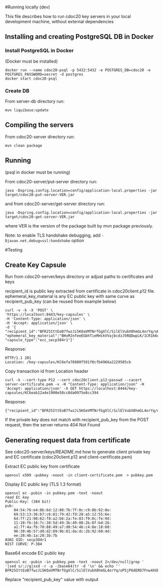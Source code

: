 #Running locally (dev)

This file describes how to run cdoc20 key servers in your local development machine, without external dependencies

## Installing and creating PostgreSQL DB in Docker

### Install PostgreSQL in Docker
(Docker must be installed)
```
docker run --name cdoc20-psql -p 5432:5432 -e POSTGRES_DB=cdoc20 -e POSTGRES_PASSWORD=secret -d postgres
docker start cdoc20-psql
```

### Create DB
From server-db directory run:
```
mvn liquibase:update
```

## Compiling the servers
From cdoc20-server directory run:
```
mvn clean package
```

## Running
(psql in docker must be running)

From cdoc20-server/put-server directory run:
```
java -Dspring.config.location=config/application-local.properties -jar target/cdoc20-put-server-VER.jar
```

and from cdoc20-server/get-server directory run:
```
java -Dspring.config.location=config/application-local.properties -jar target/cdoc20-get-server-VER.jar
```

where VER is the version of the package built by mvn package previously.

Note: to enable TLS handshake debugging, add `-Djavax.net.debug=ssl:handshake` option


#Testing
## Create Key Capsule
Run from cdoc20-server/keys directory or adjust paths to certificates and keys

recipient_id is public key extracted from certificate in cdoc20client.p12 file.
ephemeral_key_material is any EC public key with same curve as recipient_pub_key (can be reused from example below)
```
curl -v -k -X 'POST' \
'https://localhost:8443/key-capsules' \
-H 'Content-Type: application/json' \
-H 'Accept: application/json' \
-d '{
"recipient_id":"BFR25IttEoB7fwzJi5KOaVMTNrfGgXlC/SilElVubX8hmGL4orYq/oP5jP6dERD7Fnw4XUk7SQgrj70moX9K+3CISafQVEvEjhhgljBLV9jSiZuB2twrkmBN7ihLGig7ew==",
"ephemeral_key_material":"BHvMJnfeeEGbhTieRHskVVajbcdzJ5RQDwpLK/1CR1k6o8sZpaWFBUnA/vPhFyZFL8IS3fVQPYFnRQuMqRWXRgy5WmvAZb2/pBMDb5P68aAIHYn9PGeGTFnmwg13vGskew==",
"capsule_type":"ecc_secp384r1"}'
```
Response:
```
HTTP/1.1 201 
Location: /key-capsules/KC6efa76980f591f0cfb4966a2229505cb
```

Copy transaction id from Location header

```
curl -k --cert-type P12 --cert cdoc20client.p12:passwd --cacert server-certificate.pem -v -H "Content-Type: application/json" -H 'Accept: application/json' -X GET https://localhost:8444/key-capsules/KC6eab12a4e1900e58cc8da0975e8cc394
```
Response:
```
{"recipient_id":"BFR25IttEoB7fwzJi5KOaVMTNrfGgXlC/SilElVubX8hmGL4orYq/oP5jP6dERD7Fnw4XUk7SQgrj70moX9K+3CISafQVEvEjhhgljBLV9jSiZuB2twrkmBN7ihLGig7ew==","ephemeral_key_material":"BHvMJnfeeEGbhTieRHskVVajbcdzJ5RQDwpLK/1CR1k6o8sZpaWFBUnA/vPhFyZFL8IS3fVQPYFnRQuMqRWXRgy5WmvAZb2/pBMDb5P68aAIHYn9PGeGTFnmwg13vGskew==","capsule_type":"ecc_secp384r1"}
```

If the private key does not match with recipient_pub_key from the POST request, then the server returns 404 Not Found

## Generating request data from certificate

See cdoc20-server/keys/README.md how to generate client private key and EC certificate (cdoc20client.p12 and client-certificate.pem)

Extract EC public key from certificate
```
openssl x509 -pubkey -noout -in client-certificate.pem  > pubkey.pem
```

Display EC public key (TLS 1.3 format)
```
openssl ec -pubin -in pubkey.pem -text -noout
read EC key
Public-Key: (384 bit)
pub:
    04:54:76:e4:8b:6d:12:80:7b:7f:0c:c9:8b:92:8e:
    69:53:13:36:b7:c6:81:79:42:fd:28:a5:12:55:6e:
    6d:7f:21:98:62:f8:a2:b6:2a:fe:83:f9:8c:fe:9d:
    11:10:fb:16:7c:38:5d:49:3b:49:08:2b:8f:bd:26:
    a1:7f:4a:fb:70:88:49:a7:d0:54:4b:c4:8e:18:60:
    96:30:4b:57:d8:d2:89:9b:81:da:dc:2b:92:60:4d:
    ee:28:4b:1a:28:3b:7b
ASN1 OID: secp384r1
NIST CURVE: P-384
```

Base64 encode EC public key
```
openssl ec -pubin -in pubkey.pem -text -noout 2>/dev/null|grep '    '|sed s/://g|xxd -r -p -|base64|tr -d '\n' && echo ''
BFR25IttEoB7fwzJi5KOaVMTNrfGgXlC/SilElVubX8hmGL4orYq/oP5jP6dERD7Fnw4XUk7SQgrj70moX9K+3CISafQVEvEjhhgljBLV9jSiZuB2twrkmBN7ihLGig7ew==
```

Replace "recipient_pub_key" value with output

